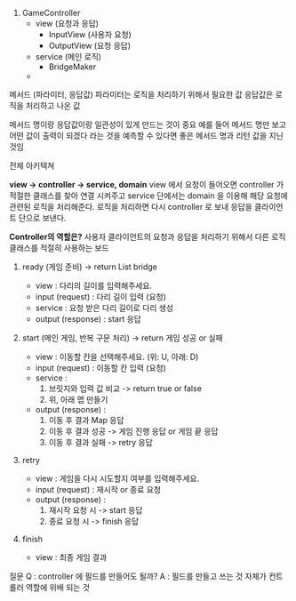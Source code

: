 1. GameController
   - view (요청과 응답)
     - InputView (사용자 요청)
     - OutputView (요청 응답)
   - service (메인 로직)
     - BridgeMaker
   - 


메서드 (파라미터, 응답값)
파라미터는 로직을 처리하기 위해서 필요한 값
응답값은 로직을 처리하고 나온 값

메서드 명이랑 응답값이랑 일관성이 있게 만드는 것이 중요
예를 들어 메서드 명만 보고 어떤 값이 출력이 되겠다 라는 것을
예측할 수 있다면 좋은 메서드 명과 리턴 값을 지닌 것임

전체 아키텍쳐

**view -> controller -> service, domain**
view 에서 요청이 들어오면 controller 가 적절한 클래스를 찾아 연결 시켜주고
service 단에서는 domain 을 이용해 해당 요청에 관련된 로직을 처리해준다.
로직을 처리하면 다시 controller 로 보내 응답을 클라이언트 단으로 보낸다.

**Controller의 역할은?**
사용자 클라이언트의 요청과 응답을 처리하기 위해서
다른 로직 클래스를 적절히 사용하는 보드

1. ready (게임 준비) -> return List<String> bridge 
    - view : 다리의 길이를 입력해주세요.
    - input (request) : 다리 길이 입력 (요청)
    - service : 요청 받은 다리 길이로 다리 생성
    - output (response) : start 응답
   
2. start (메인 게임, 반복 구문 처리) -> return 게임 성공 or 실패 
    - view : 이동할 칸을 선택해주세요. (위: U, 아래: D)
    - input (request) : 이동할 칸 입력 (요청)
    - service : 
      1. 브릿지와 입력 값 비교 -> return true or false
      2. 위, 아래 맵 만들기
    - output (response) : 
      1. 이동 후 결과 Map 응답 
      2. 이동 후 결과 성공 -> 게임 진행 응답 or 게임 끝 응답
      3. 이동 후 결과 실패 -> retry 응답

3. retry
    - view : 게임을 다시 시도할지 여부를 입력해주세요.
    - input (request) : 재시작 or 종료 요청
    - output (response) : 
      1. 재시작 요청 시 -> start 응답
      2. 종료 요청 시 -> finish 응답

4. finish 
   - view : 최종 게임 결과


질문
Q : controller 에 필드를 만들어도 될까?
A : 필드를 만들고 쓰는 것 자체가 컨트롤러 역할에 위배 되는 것


   